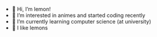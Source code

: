 - 👋 Hi, I’m lemon!
- 👀 I’m interested in animes and started coding recently
- 🌱 I’m currently learning computer science (at university)
- 🍋 I like lemons

<!---
lemonacee/lemonacee is a ✨ special ✨ repository because its `README.md` (this file) appears on your GitHub profile.
You can click the Preview link to take a look at your changes.
--->
